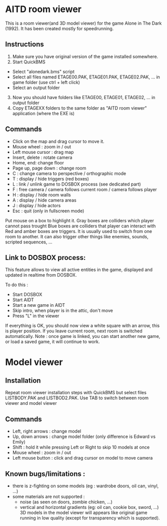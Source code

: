 # AITD room viewer

This is a room viewer(and 3D model viewer) for the game Alone in The Dark (1992).
It has been created mostly for speedrunning.

## Instructions 

1. Make sure you have original version of the game installed somewhere.
2. Start QuickBMS
 - Select "alonedark.bms" script
 - Select all files named ETAGE00.PAK, ETAGE01.PAK, ETAGE02.PAK, ... in game folder (use ctrl + left click)
 - Select an output folder
3. Now you should have folders like ETAGE00, ETAGE01, ETAGE02, ... in output folder
4. Copy ETAGEXX folders to the same folder as "AITD room viewer" application (where the EXE is)

## Commands

- Click on the map and drag cursor to move it.
- Mouse wheel : zoom in / out
- Left mouse cursor : drag map
- Insert, delete : rotate camera
- Home, end: change floor
- Page up, page down : change room
- C : change camera to perspective / orthographic mode
- T : display / hide triggers (red boxes)
- L : link / unlink game to DOSBOX process (see dedicated part)
- F : free camera / camera follows current room / camera follows player
- H : display / hide room walls
- A : display / hide camera areas
- J : display / hide actors
- Esc : quit (only in fullscreen mode)

Put mouse on a box to highlight it.
Gray boxes are colliders which player cannot pass trought
Blue boxes are colliders that player can interact with
Red and amber boxes are triggers. It is usually used to switch from one room to another. It can also trigger other things like enemies, sounds, scripted sequences, ...

## Link to DOSBOX process: 
This feature allows to view all active entities in the game, displayed and updated in realtime from DOSBOX.

To do this :

- Start DOSBOX
- Start AIDT
- Start a new game in AIDT
- Skip intro, when player is in the attic, don't move 
- Press "L" in the viewer

If everything is OK, you should now view a white square with an arrow, this is player position.
If you leave current room, next room is switched automatically.
Note : once game is linked, you can start another new game, or load a saved game, it will continue to work.

# Model viewer 

## Installation 

Repeat room viewer installation steps with QuickBMS but select files LISTBODY.PAK and LISTBOD2.PAK. Use TAB to switch between room viewer and model viewer

## Commands 

- Left, right arrows : change model 
- Up, down arrows : change model folder (only difference is Edward vs Emily) 
- Shift : hold it while pressing Left or Right to skip 10 models at once
- Mouse wheel : zoom in / out
- Left mouse button : click and drag cursor on model to move camera 

## Known bugs/limitations :

- there is z-fighting on some models (eg : wardrobe doors, oil can, vinyl, ...)  
- some materials are not supported :
  * noise (as seen on doors, zombie chicken, ...)
  * vertical and horizontal gradients (eg: oil can, cookie box, sword, ...)
  3D models in the model viewer will appears like original game running in low quality 
    (except for transparency which is supported).

